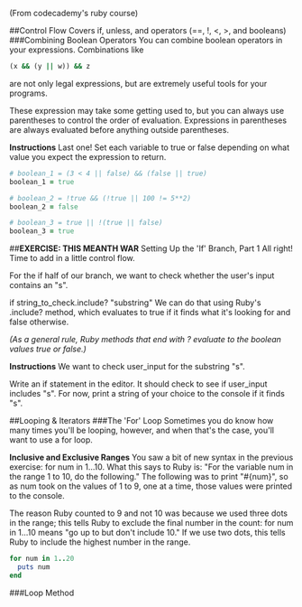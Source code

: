 (From codecademy's ruby course)


##Control Flow
Covers if, unless, and operators (==, !, <, >, and booleans)
###Combining Boolean Operators
You can combine boolean operators in your expressions. Combinations like
```ruby
(x && (y || w)) && z
```
are not only legal expressions, but are extremely useful tools for your programs.

These expression may take some getting used to, but you can always use parentheses to control the order of evaluation. Expressions in parentheses are always evaluated before anything outside parentheses.

**Instructions**
Last one! Set each variable to true or false depending on what value you expect the expression to return.
```ruby
# boolean_1 = (3 < 4 || false) && (false || true)
boolean_1 = true

# boolean_2 = !true && (!true || 100 != 5**2)
boolean_2 = false

# boolean_3 = true || !(true || false)
boolean_3 = true
```

##**EXERCISE: THIS MEANTH WAR**
Setting Up the 'If' Branch, Part 1
All right! Time to add in a little control flow.

For the if half of our branch, we want to check whether the user's input contains an "s".

if string_to_check.include? "substring"
We can do that using Ruby's .include? method, which evaluates to true if it finds what it's looking for and false otherwise.

*(As a general rule, Ruby methods that end with ? evaluate to the boolean values true or false.)*

**Instructions**
We want to check user_input for the substring "s".

Write an if statement in the editor. It should check to see if user_input includes "s". For now, print a string of your choice to the console if it finds "s".

##Looping & Iterators
###The 'For' Loop
Sometimes you do know how many times you'll be looping, however, and when that's the case, you'll want to use a for loop.

**Inclusive and Exclusive Ranges**
You saw a bit of new syntax in the previous exercise: for num in 1...10. What this says to Ruby is: "For the variable num in the range 1 to 10, do the following." The following was to print "#{num}", so as num took on the values of 1 to 9, one at a time, those values were printed to the console.

The reason Ruby counted to 9 and not 10 was because we used three dots in the range; this tells Ruby to exclude the final number in the count: for num in 1...10 means "go up to but don't include 10." If we use two dots, this tells Ruby to include the highest number in the range.
```ruby
for num in 1..20
  puts num
end
```

###Loop Method
